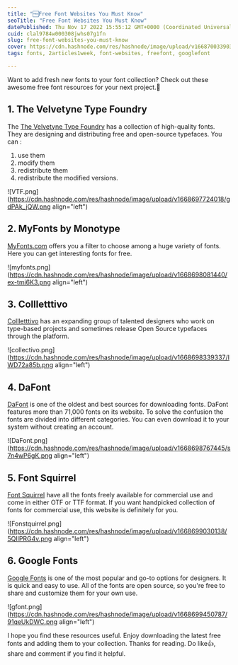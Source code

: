 ```yaml
---
title: "🆓Free Font Websites You Must Know"
seoTitle: "Free Font Websites You Must Know"
datePublished: Thu Nov 17 2022 15:55:12 GMT+0000 (Coordinated Universal Time)
cuid: clal9784w000308jwhs07g1fn
slug: free-font-websites-you-must-know
cover: https://cdn.hashnode.com/res/hashnode/image/upload/v1668700339035/NCCizMXCF.jpg
tags: fonts, 2articles1week, font-websites, freefont, googlefont

---
```


Want to add fresh new fonts to your font collection? Check out these awesome free font resources for your next project.💯

## 1. The Velvetyne Type Foundry
The [The Velvetyne Type Foundry](https://velvetyne.fr/) has a collection of high-quality fonts. They are designing and distributing free and open-source typefaces. 
You can :
1. use them
2. modify them
3. redistribute them
4. redistribute the modified versions.

![VTF.png](https://cdn.hashnode.com/res/hashnode/image/upload/v1668697724018/gdPAk_jQW.png align="left")

## 2. MyFonts by Monotype
[MyFonts.com](https://www.myfonts.com/search?query=free/) offers you a filter to choose among a huge variety of fonts. Here you can get interesting fonts for free.


![myfonts.png](https://cdn.hashnode.com/res/hashnode/image/upload/v1668698081440/ex-tmi6K3.png align="left")

## 3. Collletttivo
[Collletttivo](http://collletttivo.it/) has an expanding group of talented designers who work on type-based projects and sometimes release Open Source typefaces through the platform. 


![collectivo.png](https://cdn.hashnode.com/res/hashnode/image/upload/v1668698339337/IWD72a85b.png align="left")

## 4. DaFont
[DaFont](https://www.dafont.com/) is one of the oldest and best sources for downloading fonts. DaFont features more than 71,000 fonts on its website. To solve the confusion the fonts are divided into different categories. You can even download it to your system without creating an account.

![DaFont.png](https://cdn.hashnode.com/res/hashnode/image/upload/v1668698767445/s7n4wP6gK.png align="left")

## 5. Font Squirrel
[ Font Squirrel](https://www.fontsquirrel.com/) have all the fonts freely available for commercial use and come in either OTF or TTF format. If you want handpicked collection of fonts for commercial use, this website is definitely for you.


![Fonstquirrel.png](https://cdn.hashnode.com/res/hashnode/image/upload/v1668699030138/5QlIPRG4v.png align="left")

## 6. Google Fonts
[Google Fonts](https://fonts.google.com/) is one of the most popular and go-to options for designers. It is quick and easy to use. All of the fonts are open source, so you're free to share and customize them for your own use. 


![gfont.png](https://cdn.hashnode.com/res/hashnode/image/upload/v1668699450787/91qeUkDWC.png align="left")

I hope you find these resources useful. Enjoy downloading the latest free fonts and adding them to your collection. 
Thanks for reading. Do like👍, share and comment if you find it helpful.
